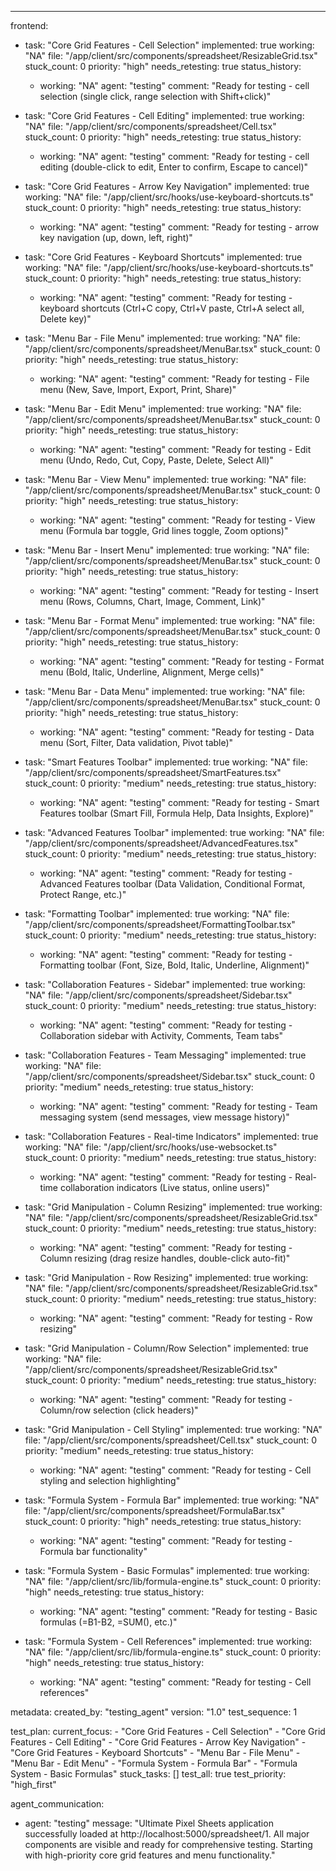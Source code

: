 ---
frontend:
  - task: "Core Grid Features - Cell Selection"
    implemented: true
    working: "NA"
    file: "/app/client/src/components/spreadsheet/ResizableGrid.tsx"
    stuck_count: 0
    priority: "high"
    needs_retesting: true
    status_history:
      - working: "NA"
        agent: "testing"
        comment: "Ready for testing - cell selection (single click, range selection with Shift+click)"

  - task: "Core Grid Features - Cell Editing"
    implemented: true
    working: "NA"
    file: "/app/client/src/components/spreadsheet/Cell.tsx"
    stuck_count: 0
    priority: "high"
    needs_retesting: true
    status_history:
      - working: "NA"
        agent: "testing"
        comment: "Ready for testing - cell editing (double-click to edit, Enter to confirm, Escape to cancel)"

  - task: "Core Grid Features - Arrow Key Navigation"
    implemented: true
    working: "NA"
    file: "/app/client/src/hooks/use-keyboard-shortcuts.ts"
    stuck_count: 0
    priority: "high"
    needs_retesting: true
    status_history:
      - working: "NA"
        agent: "testing"
        comment: "Ready for testing - arrow key navigation (up, down, left, right)"

  - task: "Core Grid Features - Keyboard Shortcuts"
    implemented: true
    working: "NA"
    file: "/app/client/src/hooks/use-keyboard-shortcuts.ts"
    stuck_count: 0
    priority: "high"
    needs_retesting: true
    status_history:
      - working: "NA"
        agent: "testing"
        comment: "Ready for testing - keyboard shortcuts (Ctrl+C copy, Ctrl+V paste, Ctrl+A select all, Delete key)"

  - task: "Menu Bar - File Menu"
    implemented: true
    working: "NA"
    file: "/app/client/src/components/spreadsheet/MenuBar.tsx"
    stuck_count: 0
    priority: "high"
    needs_retesting: true
    status_history:
      - working: "NA"
        agent: "testing"
        comment: "Ready for testing - File menu (New, Save, Import, Export, Print, Share)"

  - task: "Menu Bar - Edit Menu"
    implemented: true
    working: "NA"
    file: "/app/client/src/components/spreadsheet/MenuBar.tsx"
    stuck_count: 0
    priority: "high"
    needs_retesting: true
    status_history:
      - working: "NA"
        agent: "testing"
        comment: "Ready for testing - Edit menu (Undo, Redo, Cut, Copy, Paste, Delete, Select All)"

  - task: "Menu Bar - View Menu"
    implemented: true
    working: "NA"
    file: "/app/client/src/components/spreadsheet/MenuBar.tsx"
    stuck_count: 0
    priority: "high"
    needs_retesting: true
    status_history:
      - working: "NA"
        agent: "testing"
        comment: "Ready for testing - View menu (Formula bar toggle, Grid lines toggle, Zoom options)"

  - task: "Menu Bar - Insert Menu"
    implemented: true
    working: "NA"
    file: "/app/client/src/components/spreadsheet/MenuBar.tsx"
    stuck_count: 0
    priority: "high"
    needs_retesting: true
    status_history:
      - working: "NA"
        agent: "testing"
        comment: "Ready for testing - Insert menu (Rows, Columns, Chart, Image, Comment, Link)"

  - task: "Menu Bar - Format Menu"
    implemented: true
    working: "NA"
    file: "/app/client/src/components/spreadsheet/MenuBar.tsx"
    stuck_count: 0
    priority: "high"
    needs_retesting: true
    status_history:
      - working: "NA"
        agent: "testing"
        comment: "Ready for testing - Format menu (Bold, Italic, Underline, Alignment, Merge cells)"

  - task: "Menu Bar - Data Menu"
    implemented: true
    working: "NA"
    file: "/app/client/src/components/spreadsheet/MenuBar.tsx"
    stuck_count: 0
    priority: "high"
    needs_retesting: true
    status_history:
      - working: "NA"
        agent: "testing"
        comment: "Ready for testing - Data menu (Sort, Filter, Data validation, Pivot table)"

  - task: "Smart Features Toolbar"
    implemented: true
    working: "NA"
    file: "/app/client/src/components/spreadsheet/SmartFeatures.tsx"
    stuck_count: 0
    priority: "medium"
    needs_retesting: true
    status_history:
      - working: "NA"
        agent: "testing"
        comment: "Ready for testing - Smart Features toolbar (Smart Fill, Formula Help, Data Insights, Explore)"

  - task: "Advanced Features Toolbar"
    implemented: true
    working: "NA"
    file: "/app/client/src/components/spreadsheet/AdvancedFeatures.tsx"
    stuck_count: 0
    priority: "medium"
    needs_retesting: true
    status_history:
      - working: "NA"
        agent: "testing"
        comment: "Ready for testing - Advanced Features toolbar (Data Validation, Conditional Format, Protect Range, etc.)"

  - task: "Formatting Toolbar"
    implemented: true
    working: "NA"
    file: "/app/client/src/components/spreadsheet/FormattingToolbar.tsx"
    stuck_count: 0
    priority: "medium"
    needs_retesting: true
    status_history:
      - working: "NA"
        agent: "testing"
        comment: "Ready for testing - Formatting toolbar (Font, Size, Bold, Italic, Underline, Alignment)"

  - task: "Collaboration Features - Sidebar"
    implemented: true
    working: "NA"
    file: "/app/client/src/components/spreadsheet/Sidebar.tsx"
    stuck_count: 0
    priority: "medium"
    needs_retesting: true
    status_history:
      - working: "NA"
        agent: "testing"
        comment: "Ready for testing - Collaboration sidebar with Activity, Comments, Team tabs"

  - task: "Collaboration Features - Team Messaging"
    implemented: true
    working: "NA"
    file: "/app/client/src/components/spreadsheet/Sidebar.tsx"
    stuck_count: 0
    priority: "medium"
    needs_retesting: true
    status_history:
      - working: "NA"
        agent: "testing"
        comment: "Ready for testing - Team messaging system (send messages, view message history)"

  - task: "Collaboration Features - Real-time Indicators"
    implemented: true
    working: "NA"
    file: "/app/client/src/hooks/use-websocket.ts"
    stuck_count: 0
    priority: "medium"
    needs_retesting: true
    status_history:
      - working: "NA"
        agent: "testing"
        comment: "Ready for testing - Real-time collaboration indicators (Live status, online users)"

  - task: "Grid Manipulation - Column Resizing"
    implemented: true
    working: "NA"
    file: "/app/client/src/components/spreadsheet/ResizableGrid.tsx"
    stuck_count: 0
    priority: "medium"
    needs_retesting: true
    status_history:
      - working: "NA"
        agent: "testing"
        comment: "Ready for testing - Column resizing (drag resize handles, double-click auto-fit)"

  - task: "Grid Manipulation - Row Resizing"
    implemented: true
    working: "NA"
    file: "/app/client/src/components/spreadsheet/ResizableGrid.tsx"
    stuck_count: 0
    priority: "medium"
    needs_retesting: true
    status_history:
      - working: "NA"
        agent: "testing"
        comment: "Ready for testing - Row resizing"

  - task: "Grid Manipulation - Column/Row Selection"
    implemented: true
    working: "NA"
    file: "/app/client/src/components/spreadsheet/ResizableGrid.tsx"
    stuck_count: 0
    priority: "medium"
    needs_retesting: true
    status_history:
      - working: "NA"
        agent: "testing"
        comment: "Ready for testing - Column/row selection (click headers)"

  - task: "Grid Manipulation - Cell Styling"
    implemented: true
    working: "NA"
    file: "/app/client/src/components/spreadsheet/Cell.tsx"
    stuck_count: 0
    priority: "medium"
    needs_retesting: true
    status_history:
      - working: "NA"
        agent: "testing"
        comment: "Ready for testing - Cell styling and selection highlighting"

  - task: "Formula System - Formula Bar"
    implemented: true
    working: "NA"
    file: "/app/client/src/components/spreadsheet/FormulaBar.tsx"
    stuck_count: 0
    priority: "high"
    needs_retesting: true
    status_history:
      - working: "NA"
        agent: "testing"
        comment: "Ready for testing - Formula bar functionality"

  - task: "Formula System - Basic Formulas"
    implemented: true
    working: "NA"
    file: "/app/client/src/lib/formula-engine.ts"
    stuck_count: 0
    priority: "high"
    needs_retesting: true
    status_history:
      - working: "NA"
        agent: "testing"
        comment: "Ready for testing - Basic formulas (=B1-B2, =SUM(), etc.)"

  - task: "Formula System - Cell References"
    implemented: true
    working: "NA"
    file: "/app/client/src/lib/formula-engine.ts"
    stuck_count: 0
    priority: "high"
    needs_retesting: true
    status_history:
      - working: "NA"
        agent: "testing"
        comment: "Ready for testing - Cell references"

metadata:
  created_by: "testing_agent"
  version: "1.0"
  test_sequence: 1

test_plan:
  current_focus:
    - "Core Grid Features - Cell Selection"
    - "Core Grid Features - Cell Editing"
    - "Core Grid Features - Arrow Key Navigation"
    - "Core Grid Features - Keyboard Shortcuts"
    - "Menu Bar - File Menu"
    - "Menu Bar - Edit Menu"
    - "Formula System - Formula Bar"
    - "Formula System - Basic Formulas"
  stuck_tasks: []
  test_all: true
  test_priority: "high_first"

agent_communication:
  - agent: "testing"
    message: "Ultimate Pixel Sheets application successfully loaded at http://localhost:5000/spreadsheet/1. All major components are visible and ready for comprehensive testing. Starting with high-priority core grid features and menu functionality."